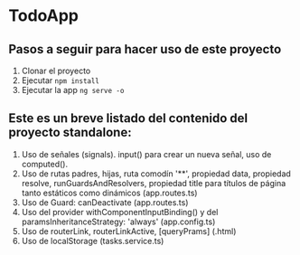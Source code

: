 # TodoApp

## Pasos a seguir para hacer uso de este proyecto

 1. Clonar el proyecto
 2. Ejecutar ```npm install``` 
 3. Ejecutar la app ```ng serve -o```
 

## Este es un breve listado del contenido del proyecto standalone:

1. Uso de señales (signals). input() para crear un nueva señal, uso de computed().
2. Uso de rutas padres,  hijas,  ruta comodín '**', propiedad data, propiedad resolve, runGuardsAndResolvers, propiedad title para títulos de página tanto estáticos como dinámicos (app.routes.ts)
3. Uso de Guard:  canDeactivate (app.routes.ts)
4. Uso del provider withComponentInputBinding() y del  paramsInheritanceStrategy: 'always' (app.config.ts)
5. Uso de routerLink, routerLinkActive, [queryPrams] (.html)
6. Uso de localStorage (tasks.service.ts)
